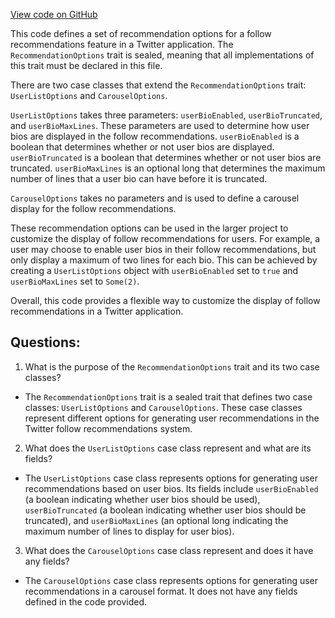 [View code on GitHub](https://github.com/misbahsy/the-algorithm/follow-recommendations-service/server/src/main/scala/com/twitter/follow_recommendations/assembler/models/RecommendationOptions.scala)

This code defines a set of recommendation options for a follow recommendations feature in a Twitter application. The `RecommendationOptions` trait is sealed, meaning that all implementations of this trait must be declared in this file. 

There are two case classes that extend the `RecommendationOptions` trait: `UserListOptions` and `CarouselOptions`. 

`UserListOptions` takes three parameters: `userBioEnabled`, `userBioTruncated`, and `userBioMaxLines`. These parameters are used to determine how user bios are displayed in the follow recommendations. `userBioEnabled` is a boolean that determines whether or not user bios are displayed. `userBioTruncated` is a boolean that determines whether or not user bios are truncated. `userBioMaxLines` is an optional long that determines the maximum number of lines that a user bio can have before it is truncated. 

`CarouselOptions` takes no parameters and is used to define a carousel display for the follow recommendations. 

These recommendation options can be used in the larger project to customize the display of follow recommendations for users. For example, a user may choose to enable user bios in their follow recommendations, but only display a maximum of two lines for each bio. This can be achieved by creating a `UserListOptions` object with `userBioEnabled` set to `true` and `userBioMaxLines` set to `Some(2)`. 

Overall, this code provides a flexible way to customize the display of follow recommendations in a Twitter application.
## Questions: 
 1. What is the purpose of the `RecommendationOptions` trait and its two case classes?
- The `RecommendationOptions` trait is a sealed trait that defines two case classes: `UserListOptions` and `CarouselOptions`. These case classes represent different options for generating user recommendations in the Twitter follow recommendations system.

2. What does the `UserListOptions` case class represent and what are its fields?
- The `UserListOptions` case class represents options for generating user recommendations based on user bios. Its fields include `userBioEnabled` (a boolean indicating whether user bios should be used), `userBioTruncated` (a boolean indicating whether user bios should be truncated), and `userBioMaxLines` (an optional long indicating the maximum number of lines to display for user bios).

3. What does the `CarouselOptions` case class represent and does it have any fields?
- The `CarouselOptions` case class represents options for generating user recommendations in a carousel format. It does not have any fields defined in the code provided.